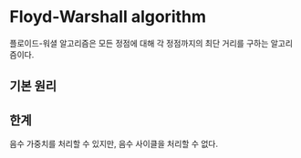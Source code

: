 # Floyd-Warshall algorithm

플로이드-워셜 알고리즘은 모든 정점에 대해 각 정점까지의 최단 거리를 구하는 알고리즘이다.

## 기본 원리

## 한계

음수 가중치를 처리할 수 있지만, 음수 사이클을 처리할 수 없다.